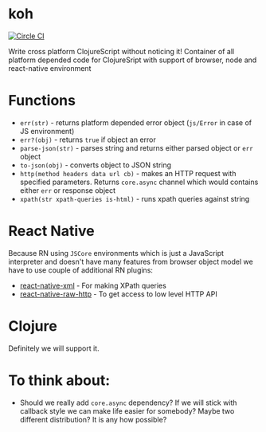 # koh

[![Circle CI](https://circleci.com/gh/artemyarulin/koh.svg?style=svg)](https://circleci.com/gh/artemyarulin/koh)

Write cross platform ClojureScript without noticing it! Container of all platform depended code for ClojureSript with support of browser, node and react-native environment

# Functions

- `err(str)` - returns platform depended error object (`js/Error` in case of JS environment)
- `err?(obj)` - returns `true` if object an error
- `parse-json(str)` - parses string and returns either parsed object or `err` object
- `to-json(obj)` - converts object to JSON string
- `http(method headers data url cb)` - makes an HTTP request with specified parameters. Returns `core.async` channel which would contains either `err` or response object
- `xpath(str xpath-queries is-html)` - runs xpath queries against string

# React Native

Because RN using `JSCore` environments which is just a JavaScript interpreter and doesn't have many features from browser object model we have to use couple of additional RN plugins:

- [react-native-xml](https://github.com/artemyarulin/react-native-xml) - For making XPath queries
- [react-native-raw-http](https://github.com/artemyarulin/react-native-raw-http) - To get access to low level HTTP API

# Clojure

Definitely we will support it.

# To think about:

- Should we really add `core.async` dependency? If we will stick with callback style we can make life easier for somebody? Maybe two different distribution? It is any how possible?
